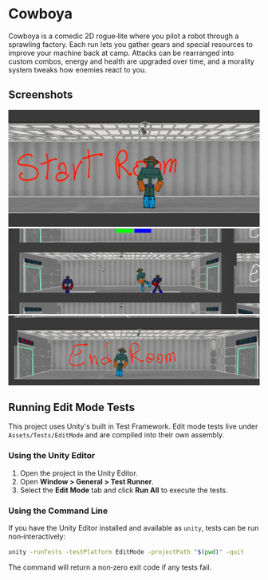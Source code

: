 # Cowboya

Cowboya is a comedic 2D rogue‑lite where you pilot a robot through a sprawling
factory. Each run lets you gather gears and special resources to improve your
machine back at camp. Attacks can be rearranged into custom combos, energy and
health are upgraded over time, and a morality system tweaks how enemies react to
you.

## Screenshots

![Cover image 1](Assets/Doc/Couverture.PNG)
![Cover image 2](Assets/Doc/Couverture%202.PNG)
![Cover image 3](Assets/Doc/Couverture%203.PNG)

## Running Edit Mode Tests

This project uses Unity's built in Test Framework. Edit mode tests live under
`Assets/Tests/EditMode` and are compiled into their own assembly.

### Using the Unity Editor

1. Open the project in the Unity Editor.
2. Open **Window > General > Test Runner**.
3. Select the **Edit Mode** tab and click **Run All** to execute the tests.

### Using the Command Line

If you have the Unity Editor installed and available as `unity`, tests can be
run non‑interactively:

```bash
unity -runTests -testPlatform EditMode -projectPath "$(pwd)" -quit
```

The command will return a non‑zero exit code if any tests fail.
